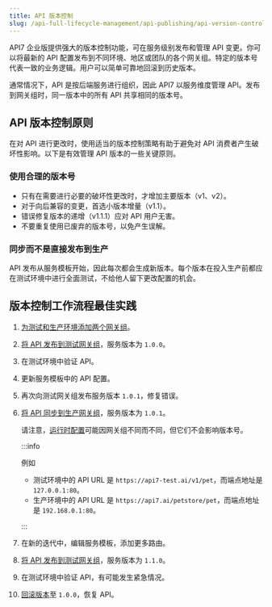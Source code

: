 ```yaml
---
title: API 版本控制
slug: /api-full-lifecycle-management/api-publishing/api-version-control
---
```


API7 企业版提供强大的版本控制功能，可在服务级别发布和管理 API 变更。你可以将最新的 API 配置发布到不同环境、地区或团队的各个网关组。特定的版本号代表一致的业务逻辑。用户可以简单可靠地回滚到历史版本。

通常情况下，API 是按后端服务进行组织，因此 API7 以服务维度管理 API。发布到网关组时，同一版本中的所有 API 共享相同的版本号。

## API 版本控制原则

在对 API 进行更改时，使用适当的版本控制策略有助于避免对 API 消费者产生破坏性影响。以下是有效管理 API 版本的一些关键原则。

### 使用合理的版本号

- 只有在需要进行必要的破坏性更改时，才增加主要版本（v1、v2）。
- 对于向后兼容的变更，首选小版本增量（v1.1）。
- 错误修复版本的递增（v1.1.1）应对 API 用户无害。
- 不要重复使用已废弃的版本号，以免产生误解。

### 同步而不是直接发布到生产

API 发布从服务模板开始，因此每次都会生成新版本。每个版本在投入生产前都应在测试环境中进行全面测试，不给他人留下更改配置的机会。

## 版本控制工作流程最佳实践

1. [为测试和生产环境添加两个网关组](../api-runtime/add-gateway-groups.md)。
2. [将 API 发布到测试网关组](../api-publishing/publish-apis-by-service.md)，服务版本为 `1.0.0`。
3. 在测试环境中验证 API。
4. 更新服务模板中的 API 配置。
5. 再次向测试网关组发布服务版本 `1.0.1`，修复错误。
6. [将 API 同步到生产网关组](../api-publishing/sync-apis-betweenn-gateway-groups.md)，服务版本为 `1.0.1`。

    请注意，[运行时配置](../../key-concepts/services.md#运行时配置)可能因网关组不同而不同，但它们不会影响版本号。

    :::info

    例如

    - 测试环境中的 API URL 是 `https://api7-test.ai/v1/pet`，而端点地址是 `127.0.0.1:80`。
    - 生产环境中的 API URL 是 `https://api7.ai/petstore/pet`，而端点地址是 `192.168.0.1:80`。

    :::

7. 在新的迭代中，编辑服务模板，添加更多路由。
8. [将 API 发布到测试网关组](../api-publishing/publish-apis-by-service.md)，服务版本为 `1.1.0`。
9. 在测试环境中验证 API，有可能发生紧急情况。
10. [回滚版本](../api-publishing/rollback-apis.md)至 `1.0.0`，恢复 API。